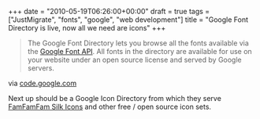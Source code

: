 +++
date = "2010-05-19T06:26:00+00:00"
draft = true
tags = ["JustMigrate", "fonts", "google", "web development"]
title = "Google Font Directory is live, now all we need are icons"
+++
<div class="posterous_bookmarklet_entry">
<blockquote>
<div>
<p>The Google Font Directory lets you browse all the fonts available via the <a href="http://code.google.com/apis/webfonts/">Google Font API</a>. All fonts in the directory are available for use on your website under an open source license and served by Google servers.</p>
</div>
</blockquote>
<div class="posterous_quote_citation">via <a href="http://code.google.com/webfonts">code.google.com</a></div>
<p>Next up should be a Google Icon Directory from which they serve <a href="http://www.famfamfam.com/lab/icons/silk/">FamFamFam Silk Icons</a> and other free / open source icon sets.</p>
</div>